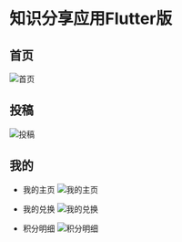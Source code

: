# 知识分享应用Flutter版

## 首页
![首页](https://niit-soft.oss-cn-hangzhou.aliyuncs.com/snapshot/%E9%A6%96%E9%A1%B5.png)

## 投稿
![投稿](https://niit-soft.oss-cn-hangzhou.aliyuncs.com/snapshot/%E6%8A%95%E7%A8%BF.png)

## 我的
- 我的主页
![我的主页](https://niit-soft.oss-cn-hangzhou.aliyuncs.com/snapshot/%E6%88%91%E7%9A%84.png)

- 我的兑换
![我的兑换](https://niit-soft.oss-cn-hangzhou.aliyuncs.com/snapshot/%E6%88%91%E7%9A%84%E5%85%91%E6%8D%A2.png)

- 积分明细
![积分明细](https://niit-soft.oss-cn-hangzhou.aliyuncs.com/snapshot/%E7%A7%AF%E5%88%86%E6%98%8E%E7%BB%86.png)